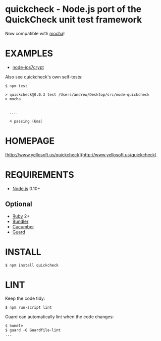 # quickcheck - Node.js port of the QuickCheck unit test framework

Now compatible with [mocha](http://visionmedia.github.io/mocha/)!

# EXAMPLES

* [node-ios7crypt](https://github.com/mcandre/node-ios7crypt/blob/master/test/test.js)

Also see quickcheck's own self-tests:

    $ npm test

    > quickcheck@0.0.3 test /Users/andrew/Desktop/src/node-quickcheck
    > mocha


      ․․․․

      4 passing (6ms)

# HOMEPAGE

[http://www.yellosoft.us/quickcheck](http://www.yellosoft.us/quickcheck)

# REQUIREMENTS

* [Node.js](http://nodejs.org/) 0.10+

## Optional

* [Ruby](https://www.ruby-lang.org/) 2+
* [Bundler](http://bundler.io/)
* [Cucumber](http://cukes.info/)
* [Guard](http://guardgem.org/)

# INSTALL

    $ npm install quickcheck

# LINT

Keep the code tidy:

    $ npm run-script lint

Guard can automatically lint when the code changes:

    $ bundle
    $ guard -G Guardfile-lint
    ...
